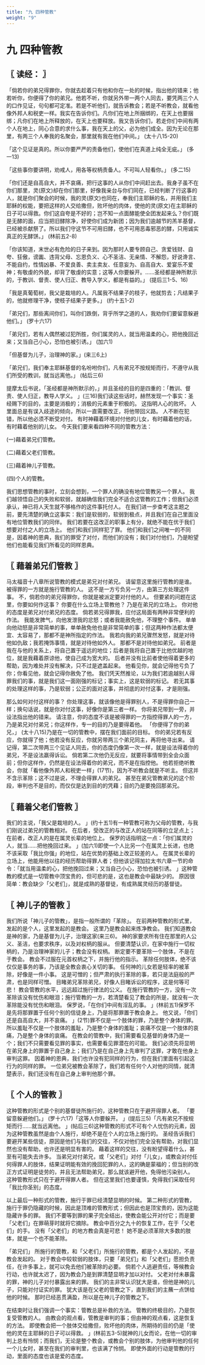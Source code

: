 ```yaml
---
title: "九 四种管教"
weight: "9"
---
```


# 九 四种管教


## 〖 读经： 〗

「倘若你的弟兄得罪你，你就去趁着只有他和你在一处的时候，指出他的错来；他若听你，你便得了你的弟兄。他若不听，你就另外带一两个人同去，要凭两三个人的口作见证，句句都可定准。若是不听他们，就告诉教会；若是不听教会，就看他像外邦人和税吏一样。我实在告诉你们。凡你们在地上所捆绑的，在天上也要捆绑；凡你们在地上所释放的，在天上也要释放。我又告诉你们，若走你们中间有两个人在地上，同心合意的求什么事，我在天上的父，必为他们成全。因为无论在那里，有两三个人奉我的名聚会，那里就有我在他们中间。」
(太十八15-20)

「这个见证是真的。所以你要严严的责备他们，使他们在真道上纯全无疵。」
(多一13)

「这些事你要讲明，劝戒人，用各等权柄责备人。不可叫人轻看你。」
(多二15)

「你们还是自高自大，并不哀痛，把行这事的人从你们中间赶出去。我身子虽不在你们那里，灵(原文)却在你们那里，好像我亲台与你们同在，已经判断了行这事的人，就是你们聚会的时候，我的灵(原文)也同在，奉我们主耶稣的名，并用我们主耶稣的权能，要把这样的人交给撒但，败坏他的肉体，使他的灵(原文)在主耶稣的日子可以得救。你们这自夸是不好的；岂不知一点面酵能使全团发起来么？你们既是无酵的面，应当把旧酵除净，好使你们成为新团；因为我们逾越节的羔羊基督，已经被杀献祭了。所以我们守这节不可用旧酵，也不可用恶毒邪恶的酵，只用诚实真正的无酵饼。」
(林前五2-8)

「你该知道，末世必有危险的日子来到。因为那时人要专顾自己、贪爱钱财、自夸、狂傲，谤讟、违背父母、忘恩负义、心不圣洁、无亲情、不解怨，好说谗言、不能自约，性情凶暴、不爱良善、卖主卖友、任意妄为、自高自大、爱宴乐不爱神；有敬虔的外貌，却背了敬虔的实意；这等人你要躲开。……圣经都是神所默示的，于教训、督责、使人归正、教导入学义，都是有益的。」
(提后三1-5、16)

「我是真葡萄树，我父是栽培的人。凡属我不结果子的枝子，他就剪去；凡结果子的，他就修理干净，使枝子结果子更多。」
(约十五1-2)

「弟兄们，那些离间你们，叫你们跌倒，背乎所学之道的人，我劝你们要留意躲避他们。」
(罗十六17)

「弟兄们，若有人偶然被过犯所胜，你们属灵的人，就当用温柔的心，把他挽回近来；又当自己小心，恐怕也被引诱。」
(加六1)

「但基督为儿子，治理神的家。」(来三6上)

「弟兄们，我们奉主耶稣基督的名吩咐你们，凡有弟兄不按规矩而行，不遵守从我们所受的教训，就当远离他。」
(帖后三6)

提摩太后书说，「圣经都是神所默示的，」并且圣经的目的是四重的：「教训、督责、使人归正，教导人学义。
」(三16)我们读这些话时，赫然发现一个事实：圣经赐下的目的，主要是消极的；消极的元素重于积极的。
这指明人心的败坏。
人里面总是有误入歧途的倾向，所以一直需要改正，将他带回义路。
人不断在犯错，所以他必须不断受对付。
有时神藉着环境对付他的儿女，有时藉着他的话，有时藉着他别的儿女。
今天我们要来看四种不同的管教方法：

(一)藉着弟兄们管教。

(二)藉着父老们管教。

(三)藉着神儿子管教。

(四)个人的管教。

我们思想管教的事时，立刻会想到，一个罪人的确没有地位管教另一个罪人。
我们越领悟自己的失败和软弱，就越确信我们完全不适合这管教的工作；但我们必须承认，神已将人天生就不够格作的这件事托付人。
在我们进一步查考这主题之前，要先清楚的确立这事实：我们是软弱的，软弱到极点，并且我们在自己里面没有地位管教我们的同伴。
我们若要在这改正的职事上有分，就绝不能在优于我们想要对付之人的立场上。
他们和我们同样犯了罪。
他们和我们之间唯一的不同是，因着神的恩典，我们的罪受了对付，而他们的没有；我们对付他们，乃是盼望他们也能看见我们所看见的同样恩典。

## 〖 藉着弟兄们管教 〗

马太福音十八章所说管教的模式是弟兄对付弟兄。
请留意这里施行管教的是谁。
被得罪的一方就是施行管教的人。
这不是一方亏负另一方，由第三方处理这件事。
不，倘若你的弟兄得罪你，你就是被派定要对付他的人。
但要紧的问题在这里，你要如何作这事？
你要在什么立场上管教他？
乃是在弟兄的立场上。
你对他的态度是弟兄对付弟兄的态度。
倘若弟兄得罪我，应付这局面有两种非常便利的作法。
我能发脾气，向他发泄我的忿怒；或者我能赦免他，不理整个事件。
单单向他动怒是非常简单的事，单单赦免他也是非常简单的事；但这两种作法都太便宜、太容易了，那都不是神所指定的作法。
我若向我的弟兄骤然发怒，就是对待他如仇敌；我若掩饰事情，就是对待他如外人。
那都不是对待他如弟兄。
前者是我在与他的关系上，将自己置于遥远的地位；后者是我将自己置于比他优越的地位，就是我藉着原谅他，使自己成为宽大的。
后者并没有比前者使他得着更多的帮助，因为难处并没有解决，只不过是遮盖起来。
他看见你，就会记得他亏负了你；你看见他，就会记得你赦免了他。
我们凭天然推论，以为我们若逾越别人得罪我们的事，就是我们这一面刚强的标记；事实上，这是软弱的标记。
若无其事的处理这样的事，乃是软弱；公正的面对这事，并彻底的对付这事，才是刚强。

那么如何对付这样的事？
你处理这事，就该像他是得罪别人，不是得罪你自己一样；换句话说，就是你对付这事，好像你是第三者一样。
你将弟兄带到一旁，并设法指出他的错来。
请注意，你的态度不该是被得罪的一方指控得罪人的一方，乃是弟兄对付弟兄；你这样作，专一的目的乃是要得着他。
「你便得了你的弟兄，」
(太十八15)乃是在一切的管教中，摆在我们面前的目标。
你的弟兄若有反应，你就得了他；他若没有反应，你就另带两三个弟兄同主，再将他寻出来。
请记得，第二次带两三个见证人同去，你的态度仍像第一次一样，就是设法得着你的弟兄，不是设法嬴得诉讼。
倘若第二次他仍无反应，就要将事情带到全会众面前；但你这样作，仍然是在设法得着你的弟兄，而不是在指控他。
他若拒绝听教会，你就「看他像外邦人和税吏一样」(17节)，因为不听教会就是不听主。
但这并不含示革除；这不过是说，不理会得罪人的弟兄。
甚至在弟兄管教弟兄的这个阶段，审判也不是目的，而仅仅是达到目的的凭藉；目的乃是要挽回那弟兄。

## 〖 藉着父老们管教 〗

我们的主说，「我父是栽培的人。
」(约十五1)有一种管教可称为父母的管教，与我们刚说过弟兄的管教相对。
在后者，受改正的与改正人的站在同等的立足点上；在前者，改正人的是在属灵长辈的地位上。
保罗的话指明这一点：「你们属灵的人，就当……把他挽回过来。
」(加六1)即使一个人比另一个在属灵上长进，也绝不该采取「我比你强」的地位，站在优势的基础上改正较差的人。
在属灵长辈的立场上，他能用他以往的经历帮助得罪人者；但他该记得加拉太书六章一节的命令：「就当用温柔的心，把他挽回过来；又当自己小心，恐怕也被引诱。
」这种管教的模式是一切管教中顶宝贵的，但可悲的是，这也是教会中最缺少的。
原因很简单：教会缺少「父老们」，就是成熟的基督徒，有成熟属灵经历的基督徒。

## 〖 神儿子的管教 〗

我们所说「神儿子的管教」，是指一般所谓的「革除」。
在前两种管教的形式里，发起的是个人，这里发起的是教会。
这里乃是教会起来炼净教会。
我们知道教会是神的家，乃是基督为儿子，治理这家(来三6)。
神的家要求所有住在那里的人公义、圣洁，也要求秩序，以及对权柄的服从。
但要清楚认识，在家中施行一切权柄的，乃是治理神家的儿子；教会没有权柄。
断定要不要革除一个肢体，不是在于教会。
教会不过服在元首权柄之下，并施行他的指示。
革除任何肢体，绝不该仅仅是事务的事，乃该是全教会衷心关切的事。
任何神的儿女若是轻率的被革除，好像是一件小事。
这是可憎的；但严肃的执行革除的事，若只是法庭般的严肃，也是同样可憎。
目睹弟兄革除弟兄，好像人目睹诉讼的程序，这是何等可悲！
教会管教的水平，远远超过施行律法的公义。
在施行管教的一方，没有一次革除该没有忧伤和眼泪；施行管教的一方，若清楚看见了教会的所是，就没有一次革除能没有忧伤和眼泪。
保罗说，「在你们中间有淫乱的事。
」(林前五1)保罗不是先将那罪置于任何个别的信徒身上，乃是将那罪置于教会身上。
他又说，「你们还是自高自大，并不哀痛。
」(2节)罪不仅是一个肢体的罪，乃是整个身体的罪。
所以羞耻不仅是一个肢体的羞耻，乃是整个身体的羞耻；哀痛不仅是一个肢体的哀痛，乃是整个身体的哀痛。
在教会的管教中，我们需要看见基督的身体乃是一个；我们不只需要看见罪的事实，也需要看见罪潜在的可能。
我们必须先将显明在弟兄身上的罪置于自己身上；我们乃是在自己身上先审判了这罪，才敢在他身上审判这罪。
因着神的恩典，我们也许没有犯同样的行为，但在我们里面有引起这行为的同样的罪。
一位弟兄被教会革除了，我们若有任何个人对他的同情，就清楚表示，我们还没有在自己身上审判他那个罪。

## 〖 个人的管教 〗

这种管教的形式是个别的基督徒所施行的，这种管教只在于避开得罪人者。
「要留意躲避他们。」
(罗十六17)「这等人你要躲开。
」(提后三5)「凡有弟兄不按规矩而行……就当远离他。
」(帖后三6)这种管教的形式不可有个人忧伤的元素，因为这种管教虽然是由个人施行，却绝不是在个人的立场上施行的。
圣经告诉我们要避开某些信徒，原因是他们与我们的交往，不仅对他们完全没有帮助，对我们显然也没有帮助，也许还是明显有害的。
藉着这样的交往，没有盼望得着什么，甚至有可能失去许多。
当弟兄对付弟兄，或「父老们」对付「儿女」，或教会对付任何得罪人的肢体，结果证明能有效的挽回犯罪的人，这的确是蒙福的；但当别的改正方式证明是徒劳的，并且无法帮助弟兄，那么就该避开他，免得他污染别人。
这种管教形式只在于避开得罪人者。
但在这里我们也要谨慎，免得我们采取任何「我比你圣别」的态度。

以上最后一种形式的管教，施行于罪已经清楚显明的时候。
第二种形式的管教，施行于罪仍隐藏的时候，因此是顶难的管教形式；但因此也是顶宝贵的，因为这能隐藏许多的罪。
我们不要等到罪的果子完全结出，使教会能公开对付它；而是要「父老们」在罪萌芽时就将它摘除。
教会中百分之九十的恢复工作，在于「父老们」的手。
没有「父老们」的地方教会真是可悲！
她不是必须革除大多数的肢体，就是一个也不能革除。

「弟兄们」
所施行的管教，和「父老们」所施行的管教，都是个人发起的，不是教会发起的。
对于教会中较软弱的肢体，只要「弟兄们」和「父老们」愿担负责任，在许多事上，就可以免去他们被革除的必要。
倘若个人逃避责任，等候教会行动，也许就太迟了，因为教会乃是到罪清楚显明才加以对付。
父老对付未暴露的罪，神的儿子对付暴露出来的罪。
我们的主非常认识犹大是谁，但他是神的儿子，只能对付证实的罪。
犹大该是在父老的管教之下，直到我们的主蘸一点饼给他的时候。
那时已经恶贯满盈，所以是在神儿子的管教之下。

在结束时让我们强调一个事实：管教总是补救的方法。
管教的终极目的，乃是恢复受管教的人。
由教会的观点看，管教是审判的事；但由神的观点看，这是恢复的方法。
即使教会把一个肢体交给撒但，败坏他的肉体，所期待的目的仍是「使他的灵在主耶稣的日子可以得救。
」(林前五3-5)就神的儿女而论，在他一切的审判上总有怜悯；而我们，无论是整个教会，或教会个别的肢体，为他审判他的任何一个儿女时，甚至在我们的审判里，也该满了怜悯。
即使外面的行动是管教的行动，里面的态度也该是爱的态度。
